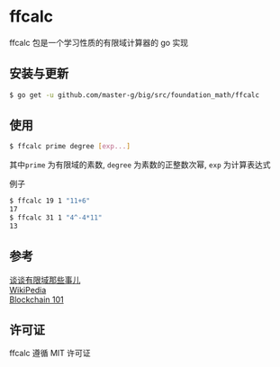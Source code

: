 ffcalc
======

ffcalc 包是一个学习性质的有限域计算器的 go 实现

## 安装与更新

```bash
$ go get -u github.com/master-g/big/src/foundation_math/ffcalc
```

## 使用

```bash
$ ffcalc prime degree [exp...]
```

其中`prime` 为有限域的素数, `degree` 为素数的正整数次幂, `exp` 为计算表达式 

例子

```bash
$ ffcalc 19 1 "11+6"
17
$ ffcalc 31 1 "4^-4*11"
13
```

## 参考

[谈谈有限域那些事儿](https://blog.csdn.net/qmickecs/article/details/77281602)  
[WikiPedia](https://en.wikipedia.org/wiki/Finite_field#GF(p2)_for_an_odd_prime_p)  
[Blockchain 101](https://eng.paxos.com/blockchain-101-foundational-math)  

## 许可证

ffcalc 遵循 MIT 许可证